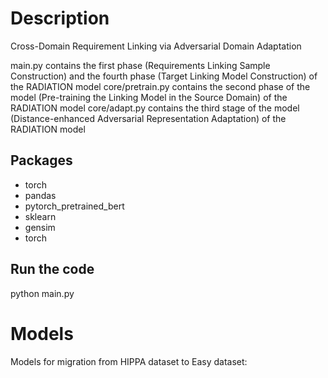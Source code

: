 # Description
Cross-Domain Requirement Linking via Adversarial Domain Adaptation

main.py contains the first phase (Requirements Linking Sample Construction) and the fourth phase (Target Linking Model Construction) of the RADIATION model
core/pretrain.py contains the second phase of the model (Pre-training the Linking Model in the Source Domain) of the RADIATION model
core/adapt.py contains the third stage of the model (Distance-enhanced Adversarial Representation Adaptation) of the RADIATION model

## Packages
- torch
- pandas
- pytorch_pretrained_bert
- sklearn
- gensim
- torch

## Run the code
python main.py 

# Models
Models for migration from HIPPA dataset to Easy dataset:




